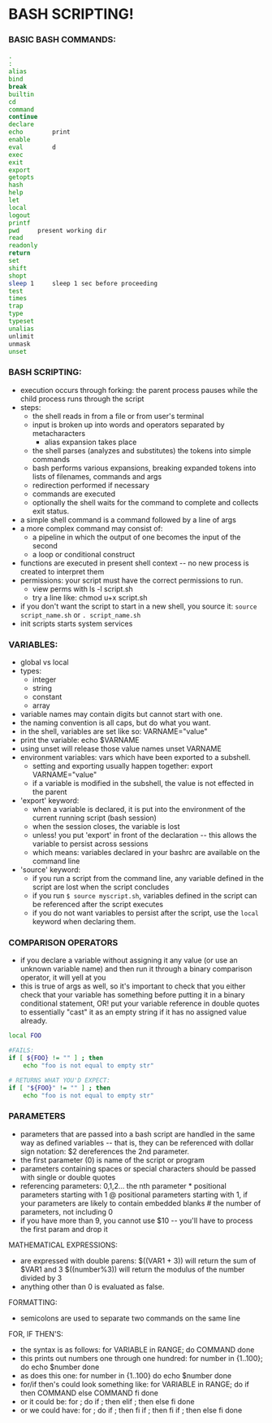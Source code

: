 
# BASH SCRIPTING!


### BASIC BASH COMMANDS:

``` bash
.
:
alias
bind
break
builtin
cd
command
continue  
declare
echo	    print
enable
eval	    d
exec
exit
export
getopts
hash
help
let
local
logout
printf
pwd	    present working dir
read
readonly
return
set
shift
shopt
sleep 1		sleep 1 sec before proceeding
test
times
trap
type
typeset
unalias
unlimit
unmask
unset

```

### BASH SCRIPTING:

* execution occurs through forking: the parent process pauses while the child
  process runs through the script
* steps:
    - the shell reads in from a file or from user's terminal
    - input is broken up into words and operators separated by metacharacters
	   * alias expansion takes place
    - the shell parses (analyzes and substitutes) the tokens into simple commands
    - bash performs various expansions, breaking expanded tokens into lists of
      filenames, commands and args
    - redirection performed if necessary
    - commands are executed
    - optionally the shell waits for the command to complete and collects exit
      status.
* a simple shell command is a command followed by a line of args
* a more complex command may consist of:
    - a pipeline in which the output of one becomes the input of the second
    - a loop or conditional construct
* functions are executed in present shell context -- no new process is created
  to interpret them
* permissions: your script must have the correct permissions to run.
    - view perms with
	ls -l script.sh
    - try a line like:
	chmod u+x script.sh
* if you don't want the script to start in a new shell, you source it:
    `source script_name.sh` or `. script_name.sh`
* init scripts starts system services


### VARIABLES:

* global vs local
* types:
    - integer
    - string
    - constant
    - array
* variable names may contain digits but cannot start with one.
* the naming convention is all caps, but do what you want.
* in the shell, variables are set like so:
      VARNAME="value"
* print the variable:
      echo $VARNAME
* using unset will release those value names
      unset VARNAME
* environment variables: vars which have been exported to a subshell.
    - setting and exporting usually happen together:
      export VARNAME="value"
    - if a variable is modified in the subshell, the value is not effected in
      the parent
* 'export' keyword:
    - when a variable is declared, it is put into the environment of the current running script (bash session)
    - when the session closes, the variable is lost
    - unless! you put 'export' in front of the declaration -- this allows the variable to persist across sessions
    - which means: variables declared in your bashrc are available on the command line
* 'source' keyword:
    - if you run a script from the command line, any variable defined in the script are lost when the script concludes
    - if you run `$ source myscript.sh`, variables defined in the script can be referenced after the script executes
    - if you do not want variables to persist after the script, use the `local` keyword when declaring them.

### COMPARISON OPERATORS

* if you declare a variable without assigning it any value (or use an unknown variable name) and then run it through a binary comparison operator, it will yell at you
* this is true of args as well, so it's important to check that you either check that your variable has something before putting it in a binary conditional statement, OR! put your variable reference in double quotes to essentially "cast" it as an empty string if it has no assigned value already.

``` bash
local FOO

#FAILS:
if [ ${FOO} != "" ] ; then
    echo "foo is not equal to empty str"

# RETURNS WHAT YOU'D EXPECT:
if [ "${FOO}" != "" ] ; then
    echo "foo is not equal to empty str"    

```


### PARAMETERS

* parameters that are passed into a bash script are handled in the same way as defined variables -- that is,
  they can be referenced with dollar sign notation: $2 dereferences the 2nd parameter.
* the first parameter (0) is name of the script or program
* parameters containing spaces or special characters should be passed with single or double quotes
* referencing parameters:
  	      0,1,2...		the nth parameter
	      * 		positional parameters starting with 1
	      @ 		positional parameters starting with 1, if your parameters are likely to contain
	      			embedded blanks
	      #			the number of parameters, not including 0
* if you have more than 9, you cannot use $10 -- you'll have to process the first param and drop it 	      



MATHEMATICAL EXPRESSIONS:
* are expressed with double parens:
    $((VAR1 + 3)) will return the sum of $VAR1 and 3
    $((number%3)) will return the modulus of the number divided by 3
* anything other than 0 is evaluated as false.




FORMATTING:
* semicolons are used to separate two commands on the same line


FOR, IF THEN'S:
* the syntax is as follows:
    for VARIABLE in RANGE; do COMMAND done
* this prints out numbers one through one hundred:
    for number in {1..100}; do
	echo $number
    done
* as does this one:
    for number in {1..100}
    do
	echo $number
    done
* for/if then's could look something like:
    for VARIABLE in RANGE; do
	if
	then
	    COMMAND
	else
	    COMMAND
	fi
    done
* or it could be:
    for ; do
	if ; then
	elif ; then
	else
	fi
    done
* or we could have:
    for ; do
	if ; then
	fi
	if ; then
	fi
	if ; then
	else
	fi
    done
